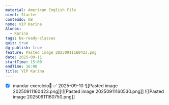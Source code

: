 ```yaml
---
material: American English File
nivel: Starter
conteúdo: 6B
nome: VIP Karina
Alunos:
  - Karina
tags: be-ready-classes
quiz: true
dg-publish: true
feature: Pasted image 20250911160423.png
date: 2025-09-11
startTime: 15:00
endTime: 16:00
title: VIP Karina
---
```

- [x] mandar exercício📅 ✅ 2025-09-10
![[Pasted image 20250911160423.png]]![[Pasted image 20250911160530.png]]
![[Pasted image 20250911160750.png]]